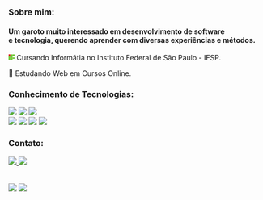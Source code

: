 
### Sobre mim:

<h4>Um garoto muito interessado em desenvolvimento de software<br/>e tecnologia, querendo aprender com diversas experiências e métodos.</h4>

<div>
  <p><img src="IF_Icon.png" alt="IF" width="12" height="12"> Cursando Informátia no Instituto Federal de São Paulo - IFSP.</p>
  <p>📖 Estudando Web em Cursos Online.</p>
</div>



### Conhecimento de Tecnologias:

<div>
  <img src="https://img.shields.io/badge/HTML5-E34F26?style=for-the-badge&logo=html5&logoColor=white"/>
  <img src="https://img.shields.io/badge/CSS3-1572B6?style=for-the-badge&logo=css3&logoColor=white"/>
  <img src="https://img.shields.io/badge/JavaScript-323330?style=for-the-badge&logo=javascript&logoColor=F7DF1E"/>
  <br/>
  <img src="https://img.shields.io/badge/C-00599C?style=for-the-badge&logo=c&logoColor=white"/>
  <img src="https://img.shields.io/badge/Java-ED8B00?style=for-the-badge&logo=openjdk&logoColor=white"/>
  <img src="https://img.shields.io/badge/MySQL-005C84?style=for-the-badge&logo=mysql&logoColor=white"/>
  <img src="https://img.shields.io/badge/Windows-0078D6?style=for-the-badge&logo=windows&logoColor=white"/>
</div>

### Contato:

<div>
  <a href="https://www.linkedin.com/in/igor-de-almeida-aguiar-developer" target="_blank">
    <img src="https://img.shields.io/badge/LinkedIn-0A66C2.svg?style=for-the-badge&logo=LinkedIn&logoColor=white"/>
  </a>
  <a href = "mailto:aguiarigor365@gmail.com">
    <img src="https://img.shields.io/badge/Gmail-EA4335.svg?style=for-the-badge&logo=Gmail&logoColor=white" target="_blank">
  </a>
</div>

<br/>
<br/>

<div>
    <img height="190em" src="https://github-readme-stats.vercel.app/api?username=AguiarIgor&show_icons=true&theme=nightowl&count_private=true"/>
    <img height="190em" src="https://github-readme-stats.vercel.app/api/top-langs/?username=AguiarIgor&layout=compact&langs_count=16&theme=nightowl"/>
</div>
